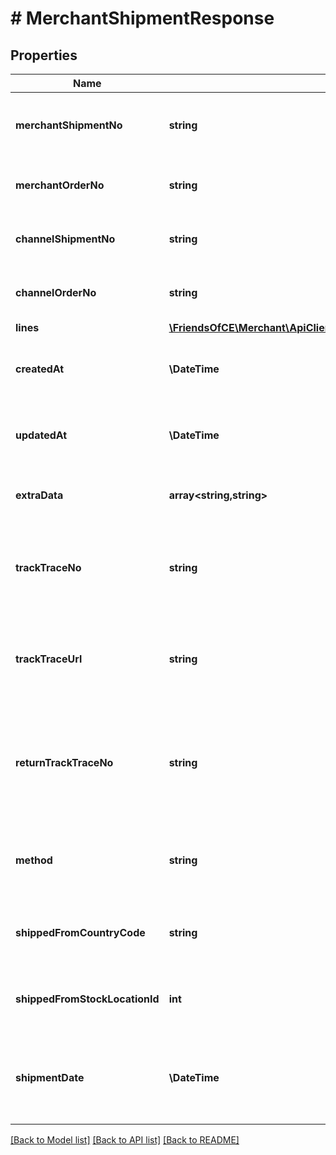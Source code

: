 # # MerchantShipmentResponse

## Properties

Name | Type | Description | Notes
------------ | ------------- | ------------- | -------------
**merchantShipmentNo** | **string** | The unique shipment reference used by the Merchant. |
**merchantOrderNo** | **string** | The unique order reference used by the Merchant. | [optional]
**channelShipmentNo** | **string** | The unique shipment reference used by the Channel. | [optional]
**channelOrderNo** | **string** | The unique order reference used by the Channel. | [optional]
**lines** | [**\FriendsOfCE\Merchant\ApiClient\Model\MerchantShipmentLineResponse[]**](MerchantShipmentLineResponse.md) |  | [optional]
**createdAt** | **\DateTime** | The date at which the shipment was created in ChannelEngine. | [optional]
**updatedAt** | **\DateTime** | The date at which the shipment was last modified in ChannelEngine. | [optional]
**extraData** | **array<string,string>** | Extra data on the order. Each item must have an unqiue key | [optional]
**trackTraceNo** | **string** | The unique shipping reference used by the Shipping carrier (track&amp;trace number). | [optional]
**trackTraceUrl** | **string** | A link to a page of the carrier where the customer can track the shipping of her package. | [optional]
**returnTrackTraceNo** | **string** | The unique return shipping reference that may be used by the Shipping carrier (track &amp; trace number) if the shipment is returned. | [optional]
**method** | **string** | Shipment method: the carrier used for shipping the package. E.g. DHL, postNL. | [optional]
**shippedFromCountryCode** | **string** | The code of the country from where the package is being shipped. | [optional]
**shippedFromStockLocationId** | **int** | The id of the stock location where you ship the package from | [optional]
**shipmentDate** | **\DateTime** | The date at which the shipment was originally created in the source system (if available). | [optional]

[[Back to Model list]](../../README.md#models) [[Back to API list]](../../README.md#endpoints) [[Back to README]](../../README.md)
